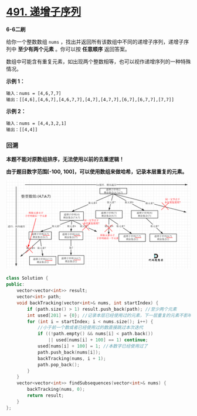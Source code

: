 # [491. 递增子序列](https://leetcode-cn.com/problems/increasing-subsequences/)

**6-6二刷**

给你一个整数数组 `nums` ，找出并返回所有该数组中不同的递增子序列，递增子序列中 **至少有两个元素** 。你可以按 **任意顺序** 返回答案。

数组中可能含有重复元素，如出现两个整数相等，也可以视作递增序列的一种特殊情况。

**示例 1：**

```
输入：nums = [4,6,7,7]
输出：[[4,6],[4,6,7],[4,6,7,7],[4,7],[4,7,7],[6,7],[6,7,7],[7,7]]
```

**示例 2：**

```
输入：nums = [4,4,3,2,1]
输出：[[4,4]]
```

### 回溯

**本题不能对原数组排序，无法使用以前的去重逻辑！**

**由于题目数字范围[-100, 100]，可以使用数组来做哈希，记录本层重复的元素。**

![491. 递增子序列1](../../Images/10.递增子序列.assets/20201124200229824.png)

```c++
class Solution {
public:
    vector<vector<int>> result;
    vector<int> path;
    void backTracking(vector<int>& nums, int startIndex) {
        if (path.size() > 1) result.push_back(path); //至少两个元素
        int used[201] = {0}; //记录本层已经使用过的元素，下一层重复的元素不影响
        for (int i = startIndex; i < nums.size(); i++) {
            //小于前一个数或者已经使用过的数直接跳过本次迭代
            if ((!path.empty() && nums[i] < path.back())
                || used[nums[i] + 100] == 1) continue;
            used[nums[i] + 100] = 1; //本数字已经使用过了
            path.push_back(nums[i]);
            backTracking(nums, i + 1);
            path.pop_back();
        }
    }
    vector<vector<int>> findSubsequences(vector<int>& nums) {
        backTracking(nums, 0);
        return result;
    }
};
```

